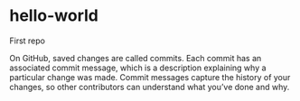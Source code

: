 # hello-world
First repo

On GitHub, saved changes are called commits. 
Each commit has an associated commit message, which is a description explaining why a particular change was made. 
Commit messages capture the history of your changes, so other contributors can understand what you’ve done and why.
